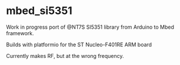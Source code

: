 # mbed_si5351
Work in progress port of @NT7S SI5351 library from Arduino to Mbed framework.

Builds with platformio for the ST Nucleo-F401RE ARM board

Currently makes RF, but at the wrong frequency.
